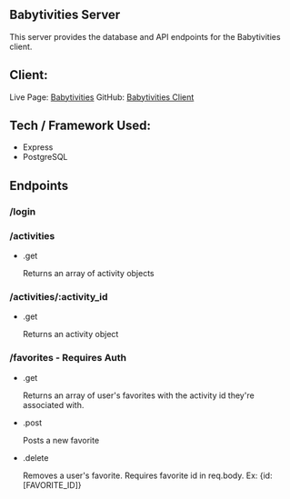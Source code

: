 ## Babytivities Server

This server provides the database and API endpoints for the Babytivities client.

## Client:

Live Page: [Babytivities](https://babytivities-app.now.sh/)
GitHub: [Babytivities Client](https://github.com/codylee02/babytivities-react)

## Tech / Framework Used:

- Express
- PostgreSQL

## Endpoints

### /login

### /activities

- .get

  Returns an array of activity objects

### /activities/:activity_id

- .get

  Returns an activity object

### /favorites - Requires Auth

- .get

  Returns an array of user's favorites with the activity id they're associated with.

- .post

  Posts a new favorite

- .delete

  Removes a user's favorite. Requires favorite id in req.body. Ex: {id: [FAVORITE_ID]}

